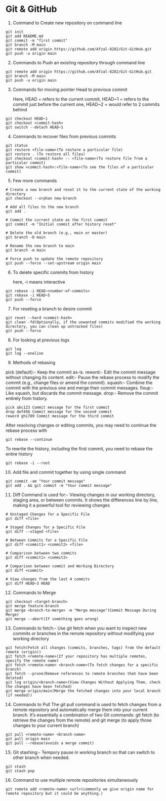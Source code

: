 # Git & GitHub

1. Command to Create new repository on command line

```
git init
git add README.md
git commit -m "first commit"
git branch -M main
git remote add origin https://github.com/Afzal-8282/Git-GitHub.git
git push -u origin main
```

2. Commands to Push an existing repository through command line

```
git remote add origin https://github.com/Afzal-8282/Git-GitHub.git
git branch -M main
git push -u origin main
```

3. Commands for moving pointer Head to previous commit

    Here, HEAD = refers to the current commit, HEAD~1 = refers to the commit just before the current one, HEAD~2 = would refer to 2 commits behind

```
git checkout HEAD~1 
git checkout <commit-hash>
git switch --detach HEAD~1
```

4. Commands to recover files from previous commits

```
git status
git restore <file-name>(To restore a particular file)
git restore . (To restore all files)
git checkout <commit-hash> -- <file-name>(To restore file from a particular commit)
git show <commit-hash>:<file-name>(To see the files of a particular commit)
```

5. Few more commands

```
# Create a new branch and reset it to the current state of the working directory
git checkout --orphan new-branch

# Add all files to the new branch
git add .

# Commit the current state as the first commit
git commit -m "Initial commit after history reset"

# Delete the old branch (e.g., main or master)
git branch -D main

# Rename the new branch to main
git branch -m main

# Force push to update the remote repository
git push --force --set-upstream origin main

```

6. To delete specific commits from history

    here, -i means interactive

```
git rebase -i HEAD~<number-of-commits>
git rebase -i HEAD~5
git push --force
```

7. For reseting a branch to desire commit

```
git reset --hard <commit-hash>
git clean -fd(Optionally, if the unwanted commits modified the working directory, you can clean up untracked files)
git push --force
```

8. For looking at previous logs

```
git log
git log --oneline
```

9. Methods of rebasing

pick (default):- Keep the commit as-is.
reword:- Edit the commit message without changing its content.
edit:- Pause the rebase process to modify the commit (e.g., change files or amend the commit).
squash:- Combine the commit with the previous one and merge their commit messages.
fixup:- Like squash, but discards the commit message.
drop:- Remove the commit entirely from history.

```
pick abc123 Commit message for the first commit
drop def456 Commit message for the second commit
reword ghi789 Commit message for the third commit
```

After resolving changes or editing commits, you may need to continue the rebase process with

```
git rebase --continue
```

To rewrite the history, including the first commit, you need to rebase the entire history

```
git rebase -i --root
```

10. Add file and commit together by using single command

```
git commit -am "Your commit message"
git add . && git commit -m "Your commit message"
```

11. Diff Command is used for:- Viewing changes in our working directory, staging area, or between commits. It shows the differences line by line, making it a powerful tool for reviewing changes

```
# Unstaged Changes for a Specific File
git diff <file>

# Staged Changes for a Specific File
git diff --staged <file>

# Between Commits for a Specific File
git diff <commit1> <commit2> <file>

# Comparison between two commits
git diff <commit1> <commit2>

# Comparison between commit and Working Directory
git diff <commit>

# View changes from the last 4 commits
git diff HEAD~3 HEAD

```

12. Commands to Merge

```
git checkout <target-branch>
git merge feature-branch
git merge <branch-to-merge> -m "Merge message"(Commit Message During Merge)
git merge --abort(If something goes wrong)
```

13. Commands to fetch:- Use git fetch when you want to inspect new commits or branches in the remote repository
                        without modifying your working directory

```
git fetch(Fetch all changes (commits, branches, tags) from the default remote (origin))
git fetch <remote-name>(If your repository has multiple remotes, specify the remote name)
git fetch <remote-name> <branch-name>(To fetch changes for a specific branch)
git fetch --prune(Remove references to remote branches that have been deleted)
git log origin/<branch-name>(View Changes Without Applying Them, check the changes have been fetched)
git merge origin/main(Merge the fetched changes into your local branch (if needed))
```

14. Commands to Pull
            The git pull command is used to fetch changes from a remote repository and automatically merge them into your current branch. It’s essentially a combination of two Git commands: git fetch (to retrieve the changes from the remote) and git merge (to apply those changes to your current branch)

```
git pull <remote-name> <branch-name>
git pull origin main
git pull --rebase(avoids a merge commit)
```

15. Git stashing:- Tempory pause in working branch so that can switch to other branch when needed.

```
git stash
git stash pop
```

16. Command to use multiple remote repositories simultaneously

```
git remote add <remote-name> <url>(commonly we give origin name for remote repository but it could be anything.)
```